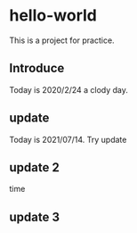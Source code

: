 # hello-world

This is a project for practice.

## Introduce

Today is 2020/2/24 a clody day.

## update

Today is 2021/07/14. Try update

## update 2

time

## update 3
